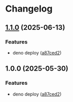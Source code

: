 # Changelog

## [1.1.0](https://github.com/ubiquity-os/deno-deploy/compare/v1.0.0...v1.1.0) (2025-06-13)


### Features

* deno deploy ([a87ced2](https://github.com/ubiquity-os/deno-deploy/commit/a87ced2c6c103614e1ed9a586c04faa1cf445493))

## 1.0.0 (2025-05-30)


### Features

* deno deploy ([a87ced2](https://github.com/ubiquity-os/deno-deploy/commit/a87ced2c6c103614e1ed9a586c04faa1cf445493))
